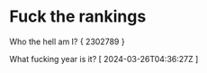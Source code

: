 # Fuck the rankings

Who the hell am I?
{ 2302789 }

What fucking year is it?
[ 2024-03-26T04:36:27Z ]

